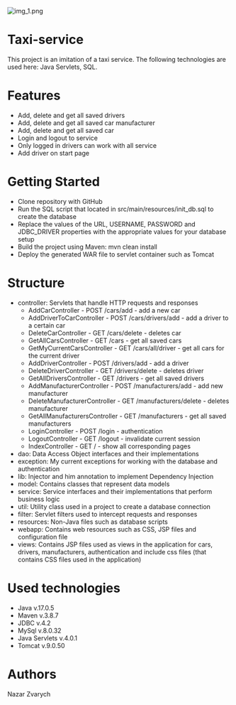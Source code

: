 ﻿![img_1.png](img_1.png)
# Taxi-service
This project is an imitation of a taxi service. The following technologies are used here: Java Servlets, SQL.
# Features
* Add, delete and get all saved drivers
* Add, delete and get all saved car manufacturer
* Add, delete and get all saved car
* Login and logout to service
* Only logged in drivers can work with all service
* Add driver on start page
# Getting Started
* Clone repository with GitHub
* Run the SQL script that located in src/main/resources/init_db.sql to create the database
* Replace the values of the URL, USERNAME, PASSWORD and JDBC_DRIVER properties with the appropriate values for your database setup
* Build the project using Maven: mvn clean install
* Deploy the generated WAR file to servlet container such as Tomcat
# Structure
* controller: Servlets that handle HTTP requests and responses
  - AddCarController - POST /cars/add - add a new car
  - AddDriverToCarController - POST /cars/drivers/add - add a driver to a certain car
  - DeleteCarController - GET /cars/delete - deletes car
  - GetAllCarsController - GET /cars - get all saved cars
  - GetMyCurrentCarsController - GET /cars/all/driver - get all cars for the current driver
  - AddDriverController - POST /drivers/add - add a driver
  - DeleteDriverController - GET /drivers/delete - deletes driver
  - GetAllDriversController - GET /drivers - get all saved drivers
  - AddManufacturerController - POST /manufacturers/add - add new manufacturer
  - DeleteManufacturerController - GET /manufacturers/delete - deletes manufacturer
  - GetAllManufacturersController - GET /manufacturers - get all saved manufacturers
  - LoginController - POST /login - authentication
  - LogoutController - GET /logout - invalidate current session
  - IndexController - GET / - show all corresponding pages
* dao: Data Access Object interfaces and their implementations
* exception: My current exceptions for working with the database and authentication
* lib: Injector and him annotation to implement Dependency Injection 
* model: Contains classes that represent data models
* service: Service interfaces and their implementations that perform business logic
* util: Utility class used in a project to create a database connection
* filter: Servlet filters used to intercept requests and responses
* resources: Non-Java files such as database scripts
* webapp: Contains web resources such as CSS, JSP files and configuration file
* views: Contains JSP files used as views in the application for cars, drivers, manufacturers, authentication and include css files (that contains CSS files used in the application)
# Used technologies
* Java v.17.0.5
* Maven v.3.8.7
* JDBC v.4.2
* MySql v.8.0.32
* Java Servlets v.4.0.1
* Tomcat v.9.0.50
# Authors
Nazar Zvarych
